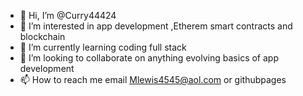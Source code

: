 - 👋 Hi, I’m @Curry44424
- 👀 I’m interested in app development ,Etherem smart contracts and blockchain 
- 🌱 I’m currently learning coding full stack
- 💞️ I’m looking to collaborate on  anything evolving basics of app development 
- 📫 How to reach me  email Mlewis4545@aol.com or githubpages 

<!---
Curry44424/Curry44424 is a ✨ special ✨ repository because its `README.md` (this file) appears on your GitHub profile.
You can click the Preview link to take a look at your changes.
--->
